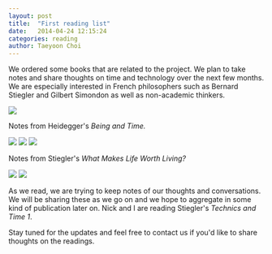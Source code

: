```yaml
---
layout: post
title:  "First reading list"
date:   2014-04-24 12:15:24
categories: reading
author: Taeyoon Choi
---
```


We ordered some books that are related to the project. We plan to take notes and share thoughts on time and technology over the next few months. We are especially interested in French philosophers such as Bernard Stiegler and Gilbert Simondon as well as non-academic thinkers.


<img src="https://farm6.staticflickr.com/5271/14024728195_9822de79cc_z.jpg">

Notes from Heidegger's _Being and Time._

<img src="https://farm3.staticflickr.com/2897/14001686426_3b9018b513_z.jpg">

<img src="https://farm3.staticflickr.com/2927/14024821635_161052fa76_z.jpg">

<img src="https://farm6.staticflickr.com/5510/14024803415_ffe20b8b13_z.jpg">

Notes from Stiegler's _What Makes Life Worth Living?_

<img src="https://farm8.staticflickr.com/7431/14025321884_d5884afb4c_z.jpg">

<img src="https://farm6.staticflickr.com/5084/14025321694_974ca973b5_z.jpg">

As we read, we are trying to keep notes of our thoughts and conversations. We will be sharing these as we go on and we hope to aggregate in some kind of publication later on. Nick and I are reading Stiegler's _Technics and Time 1_.

Stay tuned for the updates and feel free to contact us if you'd like to share thoughts on the readings.
